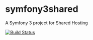 symfony3shared
==============

A Symfony 3 project for Shared Hosting

[![Build Status](https://travis-ci.org/baksosapi/symfony3shared.svg?branch=master)](https://travis-ci.org/baksosapi/symfony3shared)